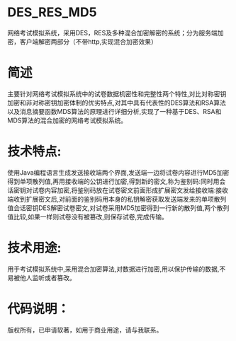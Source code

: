 # DES_RES_MD5
网络考试模拟系统，采用DES，RES及多种混合加密解密的系统；分为服务端加密，客户端解密两部分（不带http,实现混合加密效果）
 
# 简述
主要针对网络考试模拟系统中的试卷数据机密性和完整性两个特性,对比对称密钥加密和非对称密钥加密体制的优劣特点,对其中具有代表性的DES算法和RSA算法以及消息摘要函数MDS算法的原理进行详细分析,实现了一种基于DES、RSA和MDS算法的混合加密的网络考试模拟系统。

# 技术特点:
使用Java编程语言生成发送接收端两个界面,发送端一边将试卷内容进行MD5加密得到单项散列值,再用接收端的公钥进行加密,得到新的密文,称为鉴别码:同时用会话密钥对试卷内容加密,将鉴别码放在试卷密文前面形成扩展密文发给接收端:接收端收到扩展密文后,对前面的鉴别码用本身的私钥解密获取发送端发来的单项散列值会话密钥DES解密试卷密文,对试卷采用MD5加密得到一行新的散列值,两个散列值比较,如果一样则试卷没有被篡改,则保存试卷,完成传输。

# 技术用途:
用于考试模拟系统中,采用混合加密算法,对数据进行加密,用以保护传输的数据,不易被他人监听或者篡改。

# 代码说明：
版权所有，已申请软著，如用于商业用途，请与我联系。
